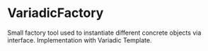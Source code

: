 # VariadicFactory
Small factory tool used to instantiate different concrete objects via interface.
Implementation with Variadic Template.
